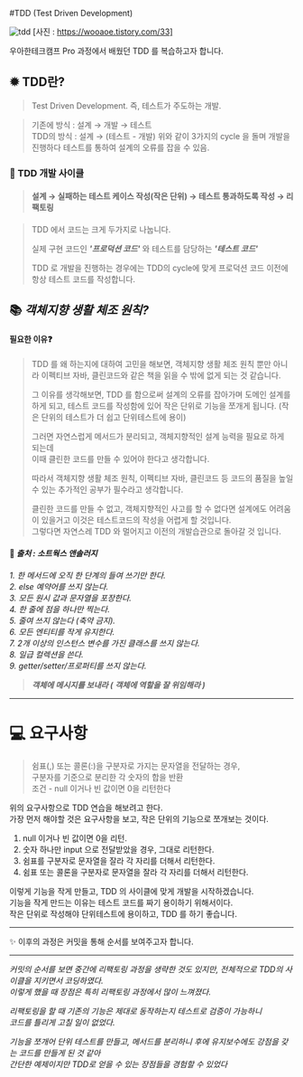 #TDD (Test Driven Development)

![tdd](https://user-images.githubusercontent.com/54000031/127758551-2a451705-d201-44c1-87df-73b9f8df967f.png)
[사진 : https://wooaoe.tistory.com/33]

우아한테크캠프 Pro 과정에서 배웠던 TDD 를 복습하고자 합니다.

## ✹ TDD란?
> Test Driven Development. 즉, 테스트가 주도하는 개발.

> 기존에 방식 : 설계 → 개발 → 테스트   
> TDD의 방식 : 설계 → (테스트 - 개발) 위와 같이 3가지의 cycle 을 돌며 개발을 진행하다 테스트를 통하여 설계의 오류를 잡을 수 있음.

### 🔄 TDD 개발 사이클

>  #### 설계 → 실패하는 테스트 케이스 작성(작은 단위) → 테스트 통과하도록 작성 → 리팩토링

> TDD 에서 코드는 크게 두가지로 나눕니다.   
>
> 실제 구현 코드인 *__'프로덕션 코드'__* 와 테스트를 담당하는 *__'테스트 코드'__*  
> 
> TDD 로 개발을 진행하는 경우에는 TDD의 cycle에 맞게 프로덕션 코드 이전에 항상 테스트 코드를 작성합니다.

## 📚 *객체지향 생활 체조 원칙?*
#### 필요한 이유❓

>TDD 를 왜 하는지에 대하여 고민을 해보면, 객체지향 생활 체조 원칙 뿐만 아니라 이펙티브 자바, 클린코드와 같은 책을 읽을 수 밖에 없게 되는 것 같습니다.  
>
>그 이유를 생각해보면, TDD 를 함으로써 설계의 오류를 잡아가며 도메인 설계를 하게 되고,
>테스트 코드를 작성함에 있어 작은 단위로 기능을 쪼개게 됩니다. (작은 단위의 테스트가 더 쉽고 단위테스트에 용이)
> 
>그러면 자연스럽게 메서드가 분리되고, 객체지향적인 설계 능력을 필요로 하게 되는데  
>이때 클린한 코드를 만들 수 있어야 한다고 생각합니다.
> 
>따라서 객체지향 생활 체조 원칙, 이펙티브 자바, 클린코드 등 코드의 품질을 높일 수 있는 추가적인 공부가 필수라고 생각합니다.
> 
>클린한 코드를 만들 수 없고, 객체지향적인 사고를 할 수 없다면 설계에도 어려움이 있을거고 이것은 테스트코드의 작성을 어렵게 할 것입니다.    
>그렇다면 자연스레 TDD 와 멀어지고 이전의 개발습관으로 돌아갈 것 입니다.  


#### 📔 *출처 : 소트웍스 앤솔러지* 
 *1. 한 메서드에 오직 한 단계의 들여 쓰기만 한다.*  
 *2. else 예약어를 쓰지 않는다.*  
 *3. 모든 원시 값과 문자열을 포장한다.*   
 *4. 한 줄에 점을 하나만 찍는다.*  
 *5. 줄여 쓰지 않는다 (축약 금지).*  
 *6. 모든 엔티티를 작게 유지한다.*  
 *7. 2개 이상의 인스턴스 변수를 가진 클래스를 쓰지 않는다.*    
 *8. 일급 컬렉션을 쓴다.*   
 *9. getter/setter/프로퍼티를 쓰지 않는다.*  

> *__객체에 메시지를 보내라 ( 객체에 역할을 잘 위임해라 )__*

---
# 💻  요구사항
>쉼표(,) 또는 콜론(:)을 구분자로 가지는 문자열을 전달하는 경우,    
구분자를 기준으로 분리한 각 숫자의 합을 반환  
조건 - null 이거나 빈 값이면 0을 리턴한다


위의 요구사항으로 TDD 연습을 해보려고 한다.  
가장 먼저 해야할 것은 요구사항을 보고, 작은 단위의 기능으로 쪼개보는 것이다.  

1. null 이거나 빈 값이면 0을 리턴.  
2. 숫자 하나만 input 으로 전달받았을 경우, 그대로 리턴한다.  
3. 쉼표를 구분자로 문자열을 잘라 각 자리를 더해서 리턴한다.  
4. 쉼표 또는 콜론을 구분자로 문자열을 잘라 각 자리를 더해서 리턴한다.   

이렇게 기능을 작게 만들고, TDD 의 사이클에 맞게 개발을 시작하겠습니다.  
기능을 작게 만드는 이유는 테스트 코드를 짜기 용이하기 위해서이다.  
작은 단위로 작성해야 단위테스트에 용이하고, TDD 를 하기 좋습니다.

---

✨ 이후의 과정은 커밋을 통해 순서를 보여주고자 합니다.

---

*커밋의 순서를 보면 중간에 리팩토링 과정을 생략한 것도 있지만, 전체적으로 TDD의 사이클을 지키면서 코딩하였다.*  
*이렇게 했을 때 장점은 특히 리팩토링 과정에서 많이 느껴졌다.*  

*리팩토링을 할 때 기존의 기능은 제대로 동작하는지 테스트로 검증이 가능하니*  
*코드를 틀리게 고칠 일이 없었다.*

*기능을 쪼개어 단위 테스트를 만들고, 메서드를 분리하니 후에 유지보수에도 강점을 갖는 코드를 만들게 된 것 같아*  
*간단한 예제이지만 TDD로 얻을 수 있는 장점들을 경험할 수 있었다*












